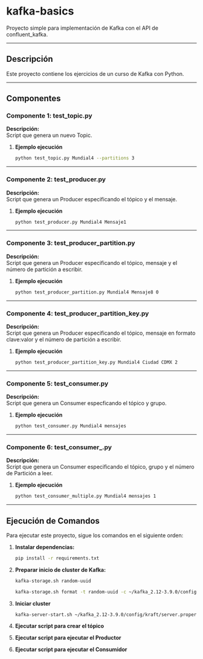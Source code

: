 # kafka-basics
Proyecto simple para implementación de Kafka con el API de confluent_kafka.

---

## Descripción
Este proyecto contiene los ejercicios de un curso de Kafka con Python.

---

## Componentes

### Componente 1: test_topic.py
**Descripción:**  
Script que genera un nuevo Topic.


1. **Ejemplo ejecución**
    ```bash
    python test_topic.py Mundial4 --partitions 3

---

### Componente 2: test_producer.py
**Descripción:**  
Script que genera un Producer especificando el tópico y el mensaje.

1. **Ejemplo ejecución**
    ```bash
    python test_producer.py Mundial4 Mensaje1

---

### Componente 3: test_producer_partition.py
**Descripción:**  
Script que genera un Producer especificando el tópico, mensaje y el número de partición a escribir.

1. **Ejemplo ejecución**
    ```bash
    python test_producer_partition.py Mundial4 Mensaje8 0 

---

### Componente 4: test_producer_partition_key.py
**Descripción:**  
Script que genera un Producer especificando el tópico, mensaje en formato clave:valor y el número de partición a escribir.

1. **Ejemplo ejecución**
    ```bash
    python test_producer_partition_key.py Mundial4 Ciudad CDMX 2 

---
### Componente 5: test_consumer.py
**Descripción:**  
Script que genera un Consumer especficando el tópico y grupo.

1. **Ejemplo ejecución**
    ```bash
    python test_consumer.py Mundial4 mensajes
---
### Componente 6: test_consumer_.py
**Descripción:**  
Script que genera un Consumer especificando el tópico, grupo y el número de Partición a leer.

1. **Ejemplo ejecución**
    ```bash
    python test_consumer_multiple.py Mundial4 mensajes 1  
---
## Ejecución de Comandos
Para ejecutar este proyecto, sigue los comandos en el siguiente orden:

1. **Instalar dependencias:**  
   ```bash
   pip install -r requirements.txt

2. **Preparar inicio de cluster de Kafka:**
    ```bash
    kafka-storage.sh random-uuid

    kafka-storage.sh format -t random-uuid -c ~/kafka_2.12-3.9.0/config/kraft/server.properties

3. **Iniciar cluster**
    ```bash
    kafka-server-start.sh ~/kafka_2.12-3.9.0/config/kraft/server.properties

4. **Ejecutar script para crear el tópico**

5. **Ejecutar script para ejecutar el Productor**

6. **Ejecutar script para ejecutar el Consumidor**



